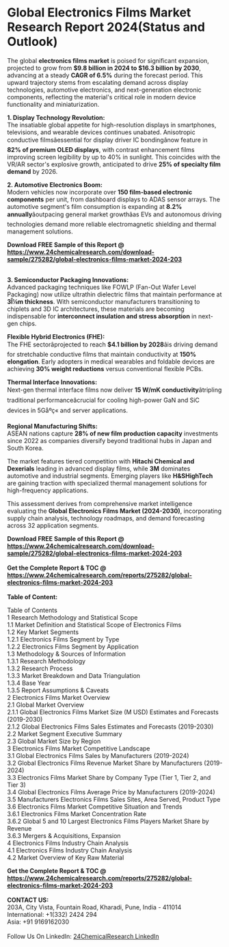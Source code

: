 <h1>Global Electronics Films Market Research Report 2024(Status and Outlook)</h1><p>The global <strong>electronics films market</strong> is poised for significant expansion, projected to grow from <strong>$9.8 billion in 2024 to $16.3 billion by 2030</strong>, advancing at a steady <strong>CAGR of 6.5%</strong> during the forecast period. This upward trajectory stems from escalating demand across display technologies, automotive electronics, and next-generation electronic components, reflecting the material's critical role in modern device functionality and miniaturization.</p><p><strong>1. Display Technology Revolution:</strong><br>
The insatiable global appetite for high-resolution displays in smartphones, televisions, and wearable devices continues unabated. Anisotropic conductive filmsâessential for display driver IC bondingânow feature in <strong>82% of premium OLED displays</strong>, with contrast enhancement films improving screen legibility by up to 40% in sunlight. This coincides with the VR/AR sector's explosive growth, anticipated to drive <strong>25% of specialty film demand</strong> by 2026.</p><p><strong>2. Automotive Electronics Boom:</strong><br>
Modern vehicles now incorporate over <strong>150 film-based electronic components</strong> per unit, from dashboard displays to ADAS sensor arrays. The automotive segment's film consumption is expanding at <strong>8.2% annually</strong>âoutpacing general market growthâas EVs and autonomous driving technologies demand more reliable electromagnetic shielding and thermal management solutions.</p><div><b>Download FREE Sample of this Report @ 
            <a href="https://www.24chemicalresearch.com/download-sample/275282/global-electronics-films-market-2024-203">
            https://www.24chemicalresearch.com/download-sample/275282/global-electronics-films-market-2024-203</a></b></div><br><p><strong>3. Semiconductor Packaging Innovations:</strong><br>
Advanced packaging techniques like FOWLP (Fan-Out Wafer Level Packaging) now utilize ultrathin dielectric films that maintain performance at <strong>3Î¼m thickness</strong>. With semiconductor manufacturers transitioning to chiplets and 3D IC architectures, these materials are becoming indispensable for <strong>interconnect insulation and stress absorption</strong> in next-gen chips.</p><p><strong>Flexible Hybrid Electronics (FHE):</strong><br>
The FHE sectorâprojected to reach <strong>$4.1 billion by 2028</strong>âis driving demand for stretchable conductive films that maintain conductivity at <strong>150% elongation</strong>. Early adopters in medical wearables and foldable devices are achieving <strong>30% weight reductions</strong> versus conventional flexible PCBs.</p><p><strong>Thermal Interface Innovations:</strong><br>
Next-gen thermal interface films now deliver <strong>15 W/mK conductivity</strong>âtripling traditional performanceâcrucial for cooling high-power GaN and SiC devices in 5Gåºç« and server applications.</p><p><strong>Regional Manufacturing Shifts:</strong><br>
ASEAN nations capture <strong>28% of new film production capacity</strong> investments since 2022 as companies diversify beyond traditional hubs in Japan and South Korea.</p><p>The market features tiered competition with <strong>Hitachi Chemical and Dexerials</strong> leading in advanced display films, while <strong>3M</strong> dominates automotive and industrial segments. Emerging players like <strong>H&amp;SHighTech</strong> are gaining traction with specialized thermal management solutions for high-frequency applications.</p><p>This assessment derives from comprehensive market intelligence evaluating the <strong>Global Electronics Films Market (2024-2030)</strong>, incorporating supply chain analysis, technology roadmaps, and demand forecasting across 32 application segments.</p><div><b>Download FREE Sample of this Report @ 
            <a href="https://www.24chemicalresearch.com/download-sample/275282/global-electronics-films-market-2024-203">
            https://www.24chemicalresearch.com/download-sample/275282/global-electronics-films-market-2024-203</a></b></div><br><div><b>Get the Complete Report & TOC @ 
            <a href="https://www.24chemicalresearch.com/reports/275282/global-electronics-films-market-2024-203">
            https://www.24chemicalresearch.com/reports/275282/global-electronics-films-market-2024-203</a></b></div><br>
            <b>Table of Content:</b><p>Table of Contents<br />
1 Research Methodology and Statistical Scope<br />
1.1 Market Definition and Statistical Scope of Electronics Films<br />
1.2 Key Market Segments<br />
1.2.1 Electronics Films Segment by Type<br />
1.2.2 Electronics Films Segment by Application<br />
1.3 Methodology & Sources of Information<br />
1.3.1 Research Methodology<br />
1.3.2 Research Process<br />
1.3.3 Market Breakdown and Data Triangulation<br />
1.3.4 Base Year<br />
1.3.5 Report Assumptions & Caveats<br />
2 Electronics Films Market Overview<br />
2.1 Global Market Overview<br />
2.1.1 Global Electronics Films Market Size (M USD) Estimates and Forecasts (2019-2030)<br />
2.1.2 Global Electronics Films Sales Estimates and Forecasts (2019-2030)<br />
2.2 Market Segment Executive Summary<br />
2.3 Global Market Size by Region<br />
3 Electronics Films Market Competitive Landscape<br />
3.1 Global Electronics Films Sales by Manufacturers (2019-2024)<br />
3.2 Global Electronics Films Revenue Market Share by Manufacturers (2019-2024)<br />
3.3 Electronics Films Market Share by Company Type (Tier 1, Tier 2, and Tier 3)<br />
3.4 Global Electronics Films Average Price by Manufacturers (2019-2024)<br />
3.5 Manufacturers Electronics Films Sales Sites, Area Served, Product Type<br />
3.6 Electronics Films Market Competitive Situation and Trends<br />
3.6.1 Electronics Films Market Concentration Rate<br />
3.6.2 Global 5 and 10 Largest Electronics Films Players Market Share by Revenue<br />
3.6.3 Mergers & Acquisitions, Expansion<br />
4 Electronics Films Industry Chain Analysis<br />
4.1 Electronics Films Industry Chain Analysis<br />
4.2 Market Overview of Key Raw Material</p><div><b>Get the Complete Report & TOC @ 
            <a href="https://www.24chemicalresearch.com/reports/275282/global-electronics-films-market-2024-203">
            https://www.24chemicalresearch.com/reports/275282/global-electronics-films-market-2024-203</a></b></div><br><b>CONTACT US:</b><br>
            203A, City Vista, Fountain Road, Kharadi, Pune, India - 411014<br>
            International: +1(332) 2424 294<br>
            Asia: +91 9169162030 <br><br>
            Follow Us On LinkedIn: <a href="https://www.linkedin.com/company/24chemicalresearch/">24ChemicalResearch LinkedIn</a>